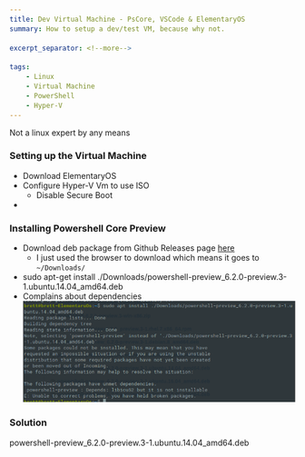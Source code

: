 ```yaml
---
title: Dev Virtual Machine - PsCore, VSCode & ElementaryOS
summary: How to setup a dev/test VM, because why not.

excerpt_separator: <!--more-->

tags:
    - Linux
    - Virtual Machine
    - PowerShell
    - Hyper-V
---
```


Not a linux expert by any means

### Setting up the Virtual Machine
- Download ElementaryOS
- Configure Hyper-V Vm to use ISO
    - Disable Secure Boot
- 

### Installing Powershell Core Preview
- Download deb package from Github Releases page [here](https://github.com/PowerShell/PowerShell/releases)
    - I just used the browser to download which means it goes to `~/Downloads/`
- sudo apt-get install ./Downloads/powershell-preview_6.2.0-preview.3-1.ubuntu.14.04_amd64.deb
- Complains about dependencies
![Core Preview Dependency Error](/assets/img/Core-PreviewError.png)



### Solution

powershell-preview_6.2.0-preview.3-1.ubuntu.14.04_amd64.deb